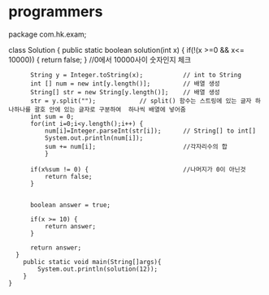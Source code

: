 # programmers

package com.hk.exam;

class Solution {
	  public static boolean solution(int x) {
		  if(!(x >=0 && x<= 10000)) {
			  return false;
		  }	  //0에서 10000사이 숫자인지 체크 
		 
		  String y = Integer.toString(x);          	// int to String
		  int [] num = new int[y.length()];			// 배열 생성 
		  String[] str = new String[y.length()];	// 배열 생성
		  str = y.split("");			// split() 함수는 스트링에 있는 글자 하나하나를 괄호 안에 있는 글자로 구분하여  하나씩 배열에 넣어줌
		  int sum = 0;
		  for(int i=0;i<y.length();i++) {
			  num[i]=Integer.parseInt(str[i]);		// String[] to int[]
			  System.out.println(num[i]);       	
			  sum += num[i];						//각자리수의 합
			  }
		 
		  if(x%sum != 0) {							//나머지가 0이 아닌것
			  return false;
		  }	  
	
		  
		  boolean answer = true;
		  
		  if(x >= 10) {
			  return answer;
		  }

	      return answer;
	  }
	    public static void main(String[]args){
	        System.out.println(solution(12));
	    }
	}
